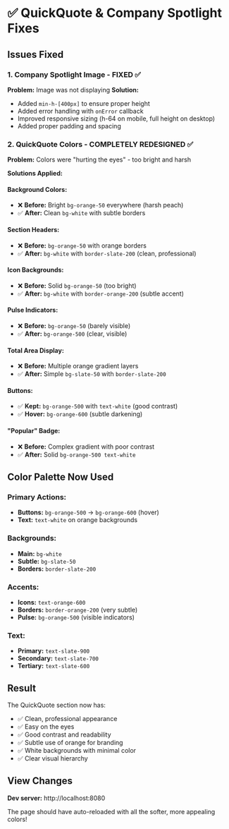# ✅ QuickQuote & Company Spotlight Fixes

## Issues Fixed

### 1. **Company Spotlight Image** - FIXED ✅
**Problem:** Image was not displaying
**Solution:**
- Added `min-h-[400px]` to ensure proper height
- Added error handling with `onError` callback
- Improved responsive sizing (h-64 on mobile, full height on desktop)
- Added proper padding and spacing

### 2. **QuickQuote Colors** - COMPLETELY REDESIGNED ✅
**Problem:** Colors were "hurting the eyes" - too bright and harsh

**Solutions Applied:**

#### Background Colors:
- ❌ **Before:** Bright `bg-orange-50` everywhere (harsh peach)
- ✅ **After:** Clean `bg-white` with subtle borders

#### Section Headers:
- ❌ **Before:** `bg-orange-50` with orange borders
- ✅ **After:** `bg-white` with `border-slate-200` (clean, professional)

#### Icon Backgrounds:
- ❌ **Before:** Solid `bg-orange-50` (too bright)
- ✅ **After:** `bg-white` with `border-orange-200` (subtle accent)

#### Pulse Indicators:
- ❌ **Before:** `bg-orange-50` (barely visible)
- ✅ **After:** `bg-orange-500` (clear, visible)

#### Total Area Display:
- ❌ **Before:** Multiple orange gradient layers
- ✅ **After:** Simple `bg-slate-50` with `border-slate-200`

#### Buttons:
- ✅ **Kept:** `bg-orange-500` with `text-white` (good contrast)
- ✅ **Hover:** `bg-orange-600` (subtle darkening)

#### "Popular" Badge:
- ❌ **Before:** Complex gradient with poor contrast
- ✅ **After:** Solid `bg-orange-500 text-white`

## Color Palette Now Used

### Primary Actions:
- **Buttons:** `bg-orange-500` → `bg-orange-600` (hover)
- **Text:** `text-white` on orange backgrounds

### Backgrounds:
- **Main:** `bg-white`
- **Subtle:** `bg-slate-50`
- **Borders:** `border-slate-200`

### Accents:
- **Icons:** `text-orange-600`
- **Borders:** `border-orange-200` (very subtle)
- **Pulse:** `bg-orange-500` (visible indicators)

### Text:
- **Primary:** `text-slate-900`
- **Secondary:** `text-slate-700`
- **Tertiary:** `text-slate-600`

## Result

The QuickQuote section now has:
- ✅ Clean, professional appearance
- ✅ Easy on the eyes
- ✅ Good contrast and readability
- ✅ Subtle use of orange for branding
- ✅ White backgrounds with minimal color
- ✅ Clear visual hierarchy

## View Changes

**Dev server:** http://localhost:8080

The page should have auto-reloaded with all the softer, more appealing colors!
